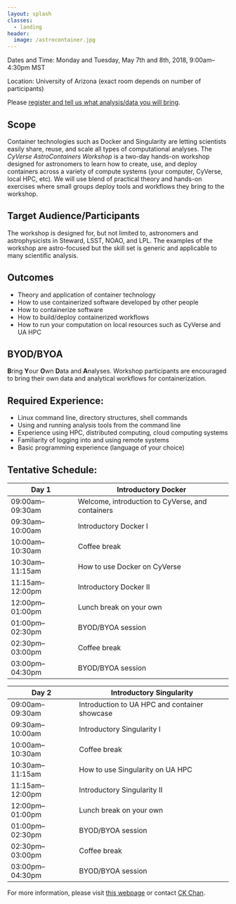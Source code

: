 ```yaml
---
layout: splash
classes:
  - landing
header:
  image: /astrocontainer.jpg
---
```


Dates and Time: Monday and Tuesday, May 7th and 8th, 2018, 9:00am–4:30pm MST

Location: University of Arizona (exact room depends on number of participants)

Please [register and tell us what analysis/data you will bring](https://goo.gl/forms/UaAM4qjJC8fBuUqI3).

## Scope

Container technologies such as Docker and Singularity are letting scientists easily share, reuse, and scale all types of computational analyses.  The *CyVerse AstroContainers Workshop* is a two-day hands-on workshop designed for astronomers to learn how to create, use, and deploy containers across a variety of compute systems (your computer, CyVerse, local HPC, etc).  We will use blend of practical theory and hands-on exercises where small groups deploy tools and workflows they bring to the workshop.

## Target Audience/Participants

The workshop is designed for, but not limited to, astronomers and astrophysicists in Steward, LSST, NOAO, and LPL.  The examples of the workshop are astro-focused but the skill set is generic and applicable to many scientific analysis.

## Outcomes

- Theory and application of container technology
- How to use containerized software developed by other people
- How to containerize software
- How to build/deploy containerized workflows
- How to run your computation on local resources such as CyVerse and UA HPC

## BYOD/BYOA

**B**ring **Y**our **O**wn **D**ata and **A**nalyses.  Workshop participants are encouraged to bring their own data and analytical workflows for containerization.

## Required Experience:

- Linux command line, directory structures, shell commands
- Using and running analysis tools from the command line
- Experience using HPC, distributed computing, cloud computing systems
- Familiarity of logging into and using remote systems
- Basic programming experience (language of your choice)

## Tentative Schedule:

Day 1 | Introductory Docker
----- | -------------------
09:00am–09:30am | Welcome, introduction to CyVerse, and containers
09:30am–10:00am | Introductory Docker I
10:00am–10:30am | Coffee break
10:30am–11:15am | How to use Docker on CyVerse
11:15am–12:00pm | Introductory Docker II
12:00pm–01:00pm | Lunch break on your own
01:00pm–02:30pm | BYOD/BYOA session
02:30pm–03:00pm | Coffee break
03:00pm–04:30pm | BYOD/BYOA session

Day 2 | Introductory Singularity
----- | ------------------------
09:00am–09:30am | Introduction to UA HPC and container showcase
09:30am–10:00am | Introductory Singularity I
10:00am–10:30am | Coffee break
10:30am–11:15am | How to use Singularity on UA HPC
11:15am–12:00pm | Introductory Singularity II
12:00pm–01:00pm | Lunch break on your own
01:00pm–02:30pm | BYOD/BYOA session
02:30pm–03:00pm | Coffee break
03:00pm–04:30pm | BYOD/BYOA session

For more information, please visit [this webpage](https://astrocontainers.github.io/2018-05-workshop) or contact [CK Chan](mailto:chanc@email.arizona.edu).
